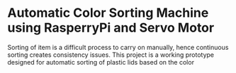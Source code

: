 # Automatic Color Sorting Machine using RasperryPi and Servo Motor

Sorting of item is a difficult process to carry on manually, hence continuous sorting creates consistency issues. This project is a working prototype designed for automatic sorting of plastic lids based on the color
